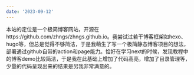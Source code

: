```yaml
---
date: '2023-09-12'
---
```

本站的定位是一个极简博客网站，开源在https://github.com/zhngs/zhngs.github.io。我尝试过若干博客框架如hexo、hugo等，但总是觉得不够简洁，于是我萌生了写一个极简静态博客项目的想法，部署通过github自带的action和page能力。恰好在学习next的时候，发现教程中的博客demo比较简洁，于是我在此基础上增加了代码高亮，增加了目录管理等，少量的代码呈现出来的结果是另我非常满意的。
